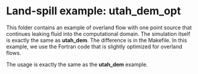# Land-spill example: utah_dem_opt

This folder contains an example of overland flow with one point source that
continues leaking fluid into the computational domain. The simulation itself is
exactly the same as **utah_dem**. The difference is in the Makefile. In this
example, we use the Fortran code that is slightly optimized for overland flows.

The usage is exactly the same as the **utah_dem** example.

